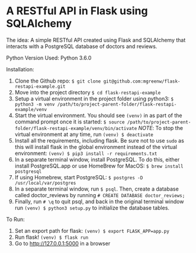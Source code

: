 # A RESTful API in Flask using SQLAlchemy
The idea: A simple RESTful API created using Flask and SQLAlchemy that interacts with a PostgreSQL database of doctors and reviews.

Python Version Used: Python 3.6.0

Installation:

1) Clone the Github repo: `$ git clone git@github.com:mgreenw/flask-restapi-example.git`
2) Move into the project directory `$ cd flask-restapi-example`
3) Setup a virtual environment in the project folder using python3: `$ python3 -m venv /path/to/project-parent-folder/flask-restapi-example/venv`
4) Start the virtual environment. You should see `(venv)` in as part of the command prompt once it is started: `$ source /path/to/project-parent-folder/flask-restapi-example/venv/bin/activate`
*NOTE*: To stop the virtual environment at any time, run `(venv) $ deactivate`
5) Install all the requirements, including flask. Be sure not to use `sudo` as this will install flask in the global environment instead of the virtual environment: `(venv) $ pip3 install -r requirements.txt`
6) In a separate terminal window, install PostgreSQL. To do this, either install PostgreSQL.app or use HomeBrew for MacOS: `$ brew install postgresql`
7) If using Homebrew, start PostgreSQL: `$ postgres -D /usr/local/var/postgres`
8) In a separate terminal window, run `$ psql`. Then, create a database called doctor_reviews by running `# CREATE DATABASE doctor_reviews;`
9) Finally, run `# \q` to quit psql, and back in the original terminal window run `(venv) $ python3 setup.py` to initialize the database tables.

To Run:

1) Set an export path for flask: `(venv) $ export FLASK_APP=app.py`
2) Run flask! `(venv) $ flask run`
3) Go to http://127.0.0.1:5000 in a browser
